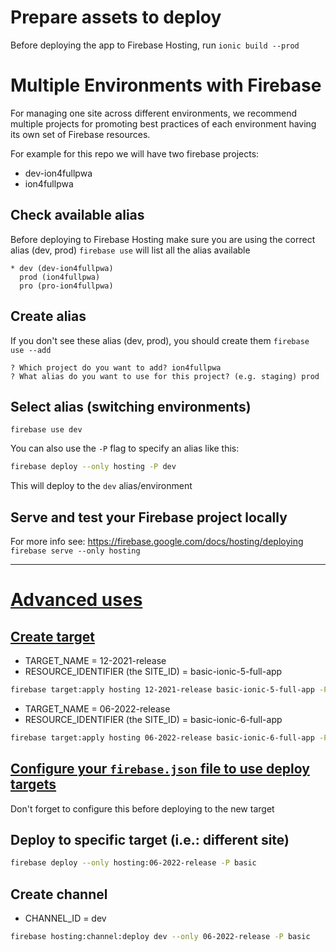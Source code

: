 # Prepare assets to deploy
Before deploying the app to Firebase Hosting, run `ionic build --prod`

# Multiple Environments with Firebase
For managing one site across different environments, we recommend multiple projects for promoting best practices of each environment having its own set of Firebase resources.

For example for this repo we will have two firebase projects:
- dev-ion4fullpwa
- ion4fullpwa

## Check available alias
Before deploying to Firebase Hosting make sure you are using the correct alias (dev, prod)
`firebase use` will list all the alias available
```
* dev (dev-ion4fullpwa)
  prod (ion4fullpwa)
  pro (pro-ion4fullpwa)
```

## Create alias
If you don't see these alias (dev, prod), you should create them
`firebase use --add`
```
? Which project do you want to add? ion4fullpwa
? What alias do you want to use for this project? (e.g. staging) prod
```

## Select alias (switching environments)
`firebase use dev`

You can also use the `-P` flag to specify an alias like this:
``` bash
firebase deploy --only hosting -P dev
```

This will deploy to the `dev` alias/environment

## Serve and test your Firebase project locally
For more info see: https://firebase.google.com/docs/hosting/deploying
`firebase serve --only hosting`

---

# [Advanced uses](https://firebase.google.com/docs/cli/targets#deploy-target-commands)

## [Create target](https://firebase.google.com/docs/cli/targets#set-up-deploy-target-hosting)
- TARGET_NAME = 12-2021-release
- RESOURCE_IDENTIFIER (the SITE_ID) = basic-ionic-5-full-app
``` bash
firebase target:apply hosting 12-2021-release basic-ionic-5-full-app -P basic
```

- TARGET_NAME = 06-2022-release
- RESOURCE_IDENTIFIER (the SITE_ID) = basic-ionic-6-full-app
``` bash
firebase target:apply hosting 06-2022-release basic-ionic-6-full-app -P basic
```


## [Configure your `firebase.json` file to use deploy targets](https://firebase.google.com/docs/cli/targets#configure_your_firebasejson_file_to_use_deploy_targets)
Don't forget to configure this before deploying to the new target


## Deploy to specific target (i.e.: different site)
``` bash
firebase deploy --only hosting:06-2022-release -P basic
```


## Create channel
- CHANNEL_ID = dev
``` bash
firebase hosting:channel:deploy dev --only 06-2022-release -P basic
```
